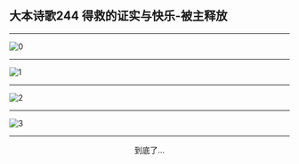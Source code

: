 
## 大本诗歌244 得救的证实与快乐-被主释放
        
<div id="aplayer0"></div>

---

<img alt="0" data-original="/data/d0243/0">

---

<img alt="1" data-original="/data/d0243/1">

---

<img alt="2" data-original="/data/d0243/2">

---

<img alt="3" data-original="/data/d0243/3">

---

<p style="text-align: center">到底了...</p>

<script src="/js/dist-view.js"></script>

<script>
MAIN.id = 'd0243';
        
const ap0 = new APlayer({
    container: document.getElementById('aplayer0'),
    volume: 1,
    loop: 'none',
    preload: 'none',
    audio: [{
        name: '大本诗歌244.mp3',
        artist: '大本诗歌',
        url: 'https://res.wx.qq.com/voice/getvoice?mediaid=MzI0NTk3MDM5M18yMjQ3NDkwNjA5',
        cover: '/favicon'
    }]
});
</script>
